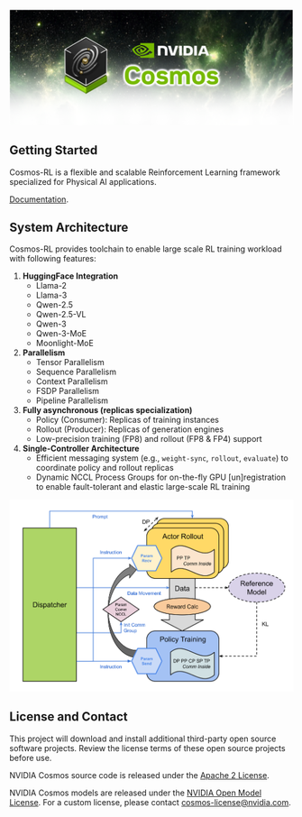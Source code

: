 <p align="center">
    <img src="https://raw.githubusercontent.com/nvidia-cosmos/cosmos-rl/main/assets/nvidia-cosmos-header.png" alt="NVIDIA Cosmos Header">
</p>


## Getting Started

Cosmos-RL is a flexible and scalable Reinforcement Learning framework specialized for Physical AI applications.

[Documentation](https://nvidia-cosmos.github.io/cosmos-rl).

## System Architecture
Cosmos-RL provides toolchain to enable large scale RL training workload with following features:
1. **HuggingFace Integration**
    - Llama-2
    - Llama-3
    - Qwen-2.5
    - Qwen-2.5-VL
    - Qwen-3
    - Qwen-3-MoE
    - Moonlight-MoE
2. **Parallelism**
    - Tensor Parallelism
    - Sequence Parallelism
    - Context Parallelism
    - FSDP Parallelism
    - Pipeline Parallelism
3. **Fully asynchronous (replicas specialization)**
    - Policy (Consumer): Replicas of training instances
    - Rollout (Producer): Replicas of generation engines
    - Low-precision training (FP8) and rollout (FP8 & FP4) support
4. **Single-Controller Architecture**
    - Efficient messaging system (e.g., `weight-sync`, `rollout`, `evaluate`) to coordinate policy and rollout replicas
    - Dynamic NCCL Process Groups for on-the-fly GPU [un]registration to enable fault-tolerant and elastic large-scale RL training

![Policy-Rollout-Controller Decoupled Architecture](https://raw.githubusercontent.com/nvidia-cosmos/cosmos-rl/main/assets/rl_infra.svg)

## License and Contact

This project will download and install additional third-party open source software projects. Review the license terms of these open source projects before use.

NVIDIA Cosmos source code is released under the [Apache 2 License](https://www.apache.org/licenses/LICENSE-2.0).

NVIDIA Cosmos models are released under the [NVIDIA Open Model License](https://www.nvidia.com/en-us/agreements/enterprise-software/nvidia-open-model-license). For a custom license, please contact [cosmos-license@nvidia.com](mailto:cosmos-license@nvidia.com).
